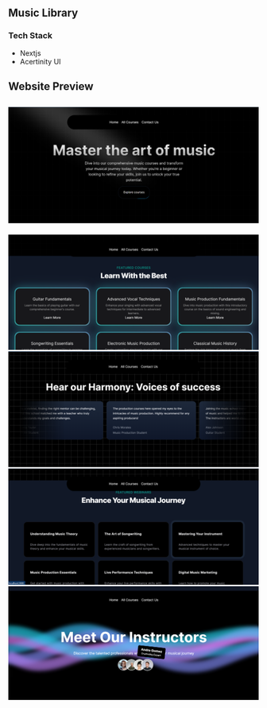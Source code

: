 ## Music Library

### Tech Stack

- Nextjs
- Acertinity UI

## Website Preview

![WebImg](/public/webDemo/1.png)
--
![WebImg](/public/webDemo/2.png)
![WebImg](/public/webDemo/3.png)
![WebImg](/public/webDemo/4.png)
![WebImg](/public/webDemo/5.png)

